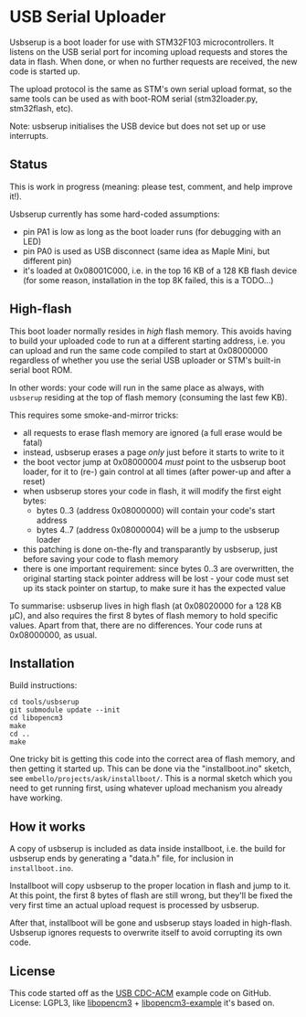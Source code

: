 # USB Serial Uploader

Usbserup is a boot loader for use with STM32F103 microcontrollers. It listens on
the USB serial port for incoming upload requests and stores the data in flash.
When done, or when no further requests are received, the new code is started up.

The upload protocol is the same as STM's own serial upload format, so the same
tools can be used as with boot-ROM serial (stm32loader.py, stm32flash, etc).

Note: usbserup initialises the USB device but does not set up or use interrupts.

## Status

This is work in progress (meaning: please test, comment, and help improve it!).

Usbserup currently has some hard-coded assumptions:

* pin PA1 is low as long as the boot loader runs (for debugging with an LED)
* pin PA0 is used as USB disconnect (same idea as Maple Mini, but different pin)
* it's loaded at 0x08001C000, i.e. in the top 16 KB of a 128 KB flash device
  (for some reason, installation in the top 8K failed, this is a TODO...)

## High-flash

This boot loader normally resides in _high_ flash memory. This avoids having to
build your uploaded code to run at a different starting address, i.e. you can
upload and run the same code compiled to start at 0x08000000 regardless of
whether you use the serial USB uploader or STM's built-in serial boot ROM.

In other words: your code will run in the same place as always, with `usbserup`
residing at the top of flash memory (consuming the last few KB).

This requires some smoke-and-mirror tricks:

* all requests to erase flash memory are ignored (a full erase would be fatal)
* instead, usbserup erases a page _only_ just before it starts to write to it
* the boot vector jump at 0x08000004 _must_ point to the usbserup boot loader,
  for it to (re-) gain control at all times (after power-up and after a reset)
* when usbserup stores your code in flash, it will modify the first eight bytes:
    * bytes 0..3 (address 0x08000000) will contain your code's start address
    * bytes 4..7 (address 0x08000004) will be a jump to the usbserup loader
* this patching is done on-the-fly and transparantly by usbserup, just before
  saving your code to flash memory
* there is one important requirement: since bytes 0..3 are overwritten, the
  original starting stack pointer address will be lost - your code must
  set up its stack pointer on startup, to make sure it has the expected value

To summarise: usbserup lives in high flash (at 0x08020000 for a 128 KB µC), and
also requires the first 8 bytes of flash memory to hold specific values. Apart
from that, there are no differences. Your code runs at 0x08000000, as usual.

## Installation

Build instructions:

    cd tools/usbserup
    git submodule update --init
    cd libopencm3
    make
    cd ..
    make

One tricky bit is getting this code into the correct area of flash memory, and
then getting it started up. This can be done via the "installboot.ino" sketch,
see `embello/projects/ask/installboot/`. This is a normal sketch which you need
to get running first, using whatever upload mechanism you already have working.

## How it works

A copy of usbserup is included as data inside installboot, i.e. the build for
usbserup ends by generating a "data.h" file, for inclusion in `installboot.ino`.

Installboot will copy usbserup to the proper location in flash and jump to it.
At this point, the first 8 bytes of flash are still wrong, but they'll be fixed
the very first time an actual upload request is processed by usbserup. 

After that, installboot will be gone and usbserup stays loaded in high-flash.
Usbserup ignores requests to overwrite itself to avoid corrupting its own code.

## License

This code started off as the [USB CDC-ACM][1] example code on GitHub.  
License: LGPL3, like [libopencm3][2] + [libopencm3-example][3] it's based on.

[1]: https://github.com/libopencm3/libopencm3-examples/tree/master/examples/stm32/f1/stm32-maple/usb_cdcacm
[2]: https://github.com/libopencm3/libopencm3
[3]: https://github.com/libopencm3/libopencm3-examples
